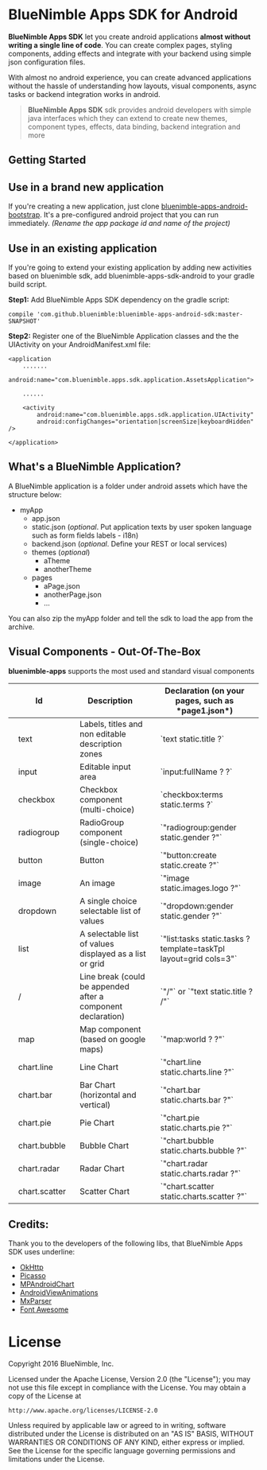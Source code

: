 # BlueNimble Apps SDK for Android

**BlueNimble Apps SDK** let you create android applications **almost without writing a single line of code**. You can create complex pages, styling components, adding effects and integrate with your backend using simple json configuration files.

With almost no android experience, you can create advanced applications without the hassle of understanding how layouts, visual components, async tasks or backend integration works in android.

> **BlueNimble Apps SDK** sdk provides android developers with simple java interfaces which they can extend to create new themes, component types, effects, data binding, backend integration and more

Getting Started
-----

## Use in a brand new application
If you're creating a new application, just clone <a href="https://github.com/bluenimble/bluenimble-apps-android-bootstrap" target="_blank"> bluenimble-apps-android-bootstrap</a>. It's a pre-configured android project that you can run immediately. *(Rename the app package id and name of the project)*

## Use in an existing application
If you're going to extend your existing application by adding new activities based on bluenimble sdk, add bluenimble-apps-sdk-android to your gradle build script.

**Step1:**
Add BlueNimble Apps SDK dependency on the gradle script:
```
compile 'com.github.bluenimble:bluenimble-apps-android-sdk:master-SNAPSHOT'
```

**Step2:**
Register one of the BlueNimble Application classes and the the UIActivity on your AndroidManifest.xml file:
```
<application
	.......
	android:name="com.bluenimble.apps.sdk.application.AssetsApplication">

	......

	<activity
		android:name="com.bluenimble.apps.sdk.application.UIActivity"
		android:configChanges="orientation|screenSize|keyboardHidden" />

</application>
```

What's a BlueNimble Application?
-----

A BlueNimble application is a folder under android assets which have the structure below:

- myApp
  - app.json
  - static.json (*optional*. Put application texts by user spoken language such as form fields labels - i18n)
  - backend.json (*optional*. Define your REST or local services)
  - themes (*optional*)
    - aTheme
    - anotherTheme
  - pages 
    - aPage.json
	- anotherPage.json
	- ...

You can also zip the myApp folder and tell the sdk to load the app from the archive. 
	
Visual Components - Out-Of-The-Box
-----

**bluenimble-apps** supports the most used and standard visual components
<table>
	<thead>
		<tr style="border: 0px;">
			<th>Id</th>
			<th>Description</th>
			<th>Declaration (on your pages, such as *page1.json*)</th>
		</tr>
	</thead>
	<tbody>
		<tr style="border: 0px;">
			<td style="border: 0px; padding-left: 20px;">text</td>
			<td style="border: 0px; padding-left: 20px;">Labels, titles and non editable description zones</td>
			<td style="border: 0px; padding-left: 20px;">`text static.title ?`</td>
		</tr>
		<tr style="border: 0px;">
			<td style="border: 0px; padding-left: 20px;">input</td>
			<td style="border: 0px; padding-left: 20px;">Editable input area</td>
			<td style="border: 0px; padding-left: 20px;">`input:fullName ? ?`</td>
		</tr>
		<tr style="border: 0px;">
			<td style="border: 0px; padding-left: 20px;">checkbox</td>
			<td style="border: 0px; padding-left: 20px;">Checkbox component (multi-choice)</td>
			<td style="border: 0px; padding-left: 20px;">`checkbox:terms static.terms ?`</td>		
</tr>
		<tr style="border: 0px;">
			<td style="border: 0px; padding-left: 20px;">radiogroup</td>
			<td style="border: 0px; padding-left: 20px;">RadioGroup component (single-choice)</td>
			<td style="border: 0px; padding-left: 20px;">`"radiogroup:gender static.gender ?"`</td>
		</tr>
		<tr style="border: 0px;">
			<td style="border: 0px; padding-left: 20px;">button</td>
			<td style="border: 0px; padding-left: 20px;">Button</td>
			<td style="border: 0px; padding-left: 20px;">`"button:create static.create ?"`</td>
		</tr>
		<tr style="border: 0px;">
			<td style="border: 0px; padding-left: 20px;">image</td>
			<td style="border: 0px; padding-left: 20px;">An image</td>
			<td style="border: 0px; padding-left: 20px;">`"image static.images.logo ?"`</td>
		</tr>
		<tr style="border: 0px;">
			<td style="border: 0px; padding-left: 20px;">dropdown</td>
			<td style="border: 0px; padding-left: 20px;">A single choice selectable list of values</td>
			<td style="border: 0px; padding-left: 20px;">`"dropdown:gender static.gender ?"`</td>
		</tr>
		<tr style="border: 0px;">
			<td style="border: 0px; padding-left: 20px;">list</td>
			<td style="border: 0px; padding-left: 20px;">A selectable list of values displayed as a list or grid</td>
			<td style="border: 0px; padding-left: 20px;">`"list:tasks static.tasks ? template=taskTpl layout=grid cols=3"`</td>
		</tr>
		<tr style="border: 0px;">
			<td style="border: 0px; padding-left: 20px;">/</td>
			<td style="border: 0px; padding-left: 20px;">Line break (could be appended after a component declaration)</td>
			<td style="border: 0px; padding-left: 20px;">`"/"` or `"text static.title ? /"`</td>
		</tr>
		<tr style="border: 0px;">
			<td style="border: 0px; padding-left: 20px;">map</td>
			<td style="border: 0px; padding-left: 20px;">Map component (based on google maps)</td>
			<td style="border: 0px; padding-left: 20px;">`"map:world ? ?"`</td>
		</tr>
		<tr style="border: 0px;">
			<td style="border: 0px; padding-left: 20px;">chart.line</td>
			<td style="border: 0px; padding-left: 20px;">Line Chart</td>
			<td style="border: 0px; padding-left: 20px;">`"chart.line static.charts.line ?"`</td>
		</tr>
		<tr style="border: 0px;">
			<td style="border: 0px; padding-left: 20px;">chart.bar</td>
			<td style="border: 0px; padding-left: 20px;">Bar Chart (horizontal and vertical)</td>
			<td style="border: 0px; padding-left: 20px;">`"chart.bar static.charts.bar ?"`</td>
		</tr>
		<tr style="border: 0px;">
			<td style="border: 0px; padding-left: 20px;">chart.pie</td>
			<td style="border: 0px; padding-left: 20px;">Pie Chart</td>
			<td style="border: 0px; padding-left: 20px;">`"chart.pie static.charts.pie ?"`</td>
		</tr>
		<tr style="border: 0px;">
			<td style="border: 0px; padding-left: 20px;">chart.bubble</td>
			<td style="border: 0px; padding-left: 20px;">Bubble Chart</td>
			<td style="border: 0px; padding-left: 20px;">`"chart.bubble static.charts.bubble ?"`</td>
		</tr>
		<tr style="border: 0px;">
			<td style="border: 0px; padding-left: 20px;">chart.radar</td>
			<td style="border: 0px; padding-left: 20px;">Radar Chart</td>
			<td style="border: 0px; padding-left: 20px;">`"chart.radar static.charts.radar ?"`</td>
		</tr>
		<tr style="border: 0px;">
			<td style="border: 0px; padding-left: 20px;">chart.scatter</td>
			<td style="border: 0px; padding-left: 20px;">Scatter Chart</td>
			<td style="border: 0px; padding-left: 20px;">`"chart.scatter static.charts.scatter ?"`</td>
		</tr>
	</tbody>
</table>


## Credits:
Thank you to the developers of the following libs, that BlueNimble Apps SDK uses underline:
<ul>
	<li>
		<a href="https://github.com/square/okhttp" target="_blank">OkHttp</a>
	</li>
	<li>
		<a href="https://github.com/square/picasso" target="_blank">Picasso</a>
	</li>
	<li>
		<a href="https://github.com/PhilJay/MPAndroidChart" target="_blank">MPAndroidChart</a>
	</li>
	<li>
		<a href="https://github.com/daimajia/AndroidViewAnimations" target="_blank">AndroidViewAnimations</a>
	</li>
	<li>
		<a href="http://mathparser.org/" target="_blank">MxParser</a>
	</li>
	<li>
		<a href="http://fontawesome.io/icons/" target="_blank">Font Awesome</a>
	</li>
</ul>

License
=======
Copyright 2016 BlueNimble, Inc.

Licensed under the Apache License, Version 2.0 (the "License");
you may not use this file except in compliance with the License.
You may obtain a copy of the License at

    http://www.apache.org/licenses/LICENSE-2.0

Unless required by applicable law or agreed to in writing, software
distributed under the License is distributed on an "AS IS" BASIS,
WITHOUT WARRANTIES OR CONDITIONS OF ANY KIND, either express or implied.
See the License for the specific language governing permissions and
limitations under the License.
